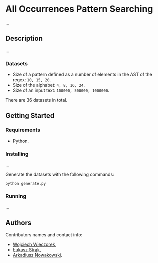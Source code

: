 # All Occurrences Pattern Searching

...

## Description

...

### Datasets

-   Size of a pattern defined as a number of elements in the AST of the regex: `10, 15, 20`.
-   Size of the alphabet: `4, 8, 16, 24`.
-   Size of an input text: `100000, 500000, 1000000`.

There are 36 datasets in total.

## Getting Started

### Requirements

-   Python.

### Installing

...

Generate the datasets with the following commands:

```
python generate.py
```

### Running

...

## Authors

Contributors names and contact info:

-   [Wojciech Wieczorek](https://kiia.ubb.edu.pl/pracownicy/dr-habwojciechwieczorek),
-   [Łukasz Strąk](https://ab.us.edu.pl/emp?id=47011),
-   [Arkadiusz Nowakowski](https://ab.us.edu.pl/emp?id=46971).
